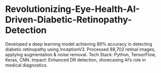 # Revolutionizing-Eye-Health-AI-Driven-Diabetic-Retinopathy-Detection
Developed a deep learning model achieving 89% accuracy in detecting diabetic retinopathy using InceptionV3. Processed 88,702 retinal images, applying augmentation &amp; noise removal. Tech Stack: Python, TensorFlow, Keras, CNN. Impact: Enhanced DR detection, showcasing AI’s role in medical diagnostics.
